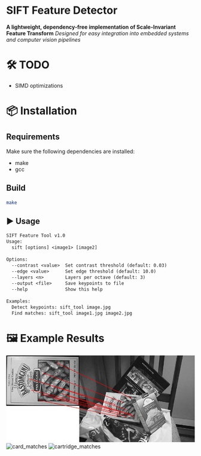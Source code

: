 # SIFT Feature Detector

**A lightweight, dependency-free implementation of Scale-Invariant Feature Transform**
*Designed for easy integration into embedded systems and computer vision pipelines*

# 🛠️ TODO

- SIMD optimizations

# 📦 Installation

## Requirements

Make sure the following dependencies are installed:

- make
- gcc

## Build

```bash
make
```

## ▶️ Usage

```
SIFT Feature Tool v1.0
Usage:
  sift [options] <image1> [image2]

Options:
  --contrast <value>  Set contrast threshold (default: 0.03)
  --edge <value>      Set edge threshold (default: 10.0)
  --layers <n>        Layers per octave (default: 3)
  --output <file>     Save keypoints to file
  --help              Show this help

Examples:
  Detect keypoints: sift_tool image.jpg
  Find matches: sift_tool image1.jpg image2.jpg
```

# 🖼️ Example Results

![box_matches](images/box_matches.jpg)
![card_matches](images/card_matches..jpg)
![cartridge_matches](images/cartridge_matches..jpg)

